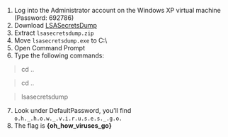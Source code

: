 1. Log into the Administrator account on the Windows XP virtual machine (Password: 692786)
2. Download [LSASecretsDump](http://www.nirsoft.net/toolsdownload/lsasecretsdump.zip)
3. Extract `lsasecretsdump.zip`
4. Move `lsasecretsdump.exe` to C:\
5. Open Command Prompt
6. Type the following commands:

> cd ..

> cd ..

> lsasecretsdump

7. Look under DefaultPassword, you'll find `o.h._.h.o.w._.v.i.r.u.s.e.s._.g.o.`
8. The flag is **{oh_how_viruses_go}**
